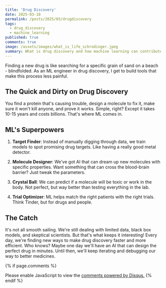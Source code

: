 ```yaml
---
title: 'Drug Discovery'
date: 2025-03-18
permalink: /posts/2025/03/drugdiscovery
tags:
  - drug_discovery
  - machine_learning
published: true
comments: true
image: /assets/images/what_is_life_schrodinger.jpeg
summary: What is drug discovery and how machine learning can contribute?
---
```


Finding a new drug is like searching for a specific grain of sand on a beach - blindfolded. As an ML engineer in drug discovery, I get to build tools that make this process less painful.

## The Quick and Dirty on Drug Discovery

You find a protein that's causing trouble, design a molecule to fix it, make sure it won't kill anyone, and prove it works. Simple, right? Except it takes 10-15 years and costs billions. That's where ML comes in.

## ML's Superpowers

1. **Target Finder**: Instead of manually digging through data, we train models to spot promising drug targets. Like having a really good metal detector.

2. **Molecule Designer**: We've got AI that can dream up new molecules with specific properties. Want something that can cross the blood-brain barrier? Just tweak the parameters.

3. **Crystal Ball**: We can predict if a molecule will be toxic or work in the body. Not perfect, but way better than testing everything in the lab.

4. **Trial Optimizer**: ML helps match the right patients with the right trials. Think Tinder, but for drugs and people.

## The Catch

It's not all smooth sailing. We're still dealing with limited data, black box models, and skeptical scientists. But that's what keeps it interesting! Every day, we're finding new ways to make drug discovery faster and more efficient. Who knows? Maybe one day we'll have an AI that can design the perfect drug in minutes. Until then, we'll keep iterating and debugging our way to better medicines.


{% if page.comments %}
<div id="disqus_thread"></div>
<script>
    /**
    *  RECOMMENDED CONFIGURATION VARIABLES: EDIT AND UNCOMMENT THE SECTION BELOW TO INSERT DYNAMIC VALUES FROM YOUR PLATFORM OR CMS.
    *  LEARN WHY DEFINING THESE VARIABLES IS IMPORTANT: https://disqus.com/admin/universalcode/#configuration-variables    */
    /*
    var disqus_config = function () {
    this.page.url = PAGE_URL;  // Replace PAGE_URL with your page's canonical URL variable
    this.page.identifier = PAGE_IDENTIFIER; // Replace PAGE_IDENTIFIER with your page's unique identifier variable
    };
    */
    (function() { // DON'T EDIT BELOW THIS LINE
    var d = document, s = d.createElement('script');
    s.src = 'https://http-distantvantagepoint-com.disqus.com/embed.js';
    s.setAttribute('data-timestamp', +new Date());
    (d.head || d.body).appendChild(s);
    })();
</script>
<noscript>Please enable JavaScript to view the <a href="https://disqus.com/?ref_noscript">comments powered by Disqus.</a></noscript>
{% endif %}


